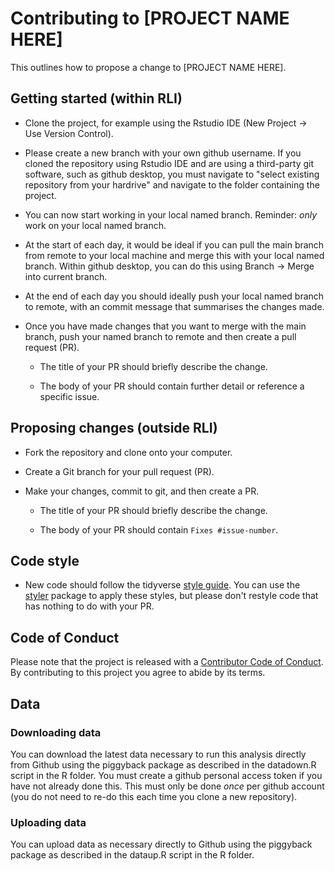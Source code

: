 # Contributing to [PROJECT NAME HERE]

This outlines how to propose a change to [PROJECT NAME HERE].

## Getting started (within RLI)

-   Clone the project, for example using the Rstudio IDE (New Project -> Use Version Control). 

-   Please create a new branch with your own github username. If you cloned the repository using Rstudio IDE and are using a third-party git software, such as github desktop, you must navigate to "select existing repository from your hardrive" and navigate to the folder containing the project.

-   You can now start working in your local named branch. Reminder: _only_ work on your local named branch.

-   At the start of each day, it would be ideal if you can pull the main branch from remote to your local machine and merge this with your local named branch. Within github desktop, you can do this using Branch -> Merge into current branch.

-   At the end of each day you should ideally push your local named branch to remote, with an commit message that summarises the changes made.

-   Once you have made changes that you want to merge with the main branch, push your named branch to remote and then create a pull request (PR).

    -   The title of your PR should briefly describe the change.

    -   The body of your PR should contain further detail or reference a specific issue.

## Proposing changes (outside RLI)

-   Fork the repository and clone onto your computer.

-   Create a Git branch for your pull request (PR). 

-   Make your changes, commit to git, and then create a PR.

    -   The title of your PR should briefly describe the change.

    -   The body of your PR should contain `Fixes #issue-number`.

## Code style

-   New code should follow the tidyverse [style guide](https://style.tidyverse.org). You can use the [styler](https://CRAN.R-project.org/package=styler) package to apply these styles, but please don't restyle code that has nothing to do with your PR.

## Code of Conduct

Please note that the project is released with a [Contributor Code of Conduct](CODE_OF_CONDUCT.md). By contributing to this project you agree to abide by its terms.

## Data

### Downloading data

You can download the latest data necessary to run this analysis directly from Github using the piggyback package as described in the datadown.R script in the R folder. You must create a github personal access token if you have not already done this. This must only be done _once_ per github account (you do not need to re-do this each time you clone a new repository).

### Uploading data

You can upload data as necessary directly to Github using the piggyback package as described in the dataup.R script in the R folder.